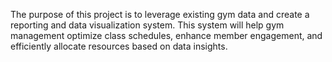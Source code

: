 The purpose of this project is to leverage existing gym data and create a reporting and data visualization system. This system will help gym management optimize class schedules, enhance member engagement, and efficiently allocate resources based on data insights.
